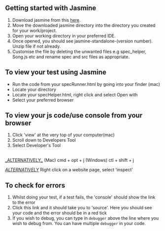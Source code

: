 ## Getting started with Jasmine

1. Download jasmine from this [here](https://github.com/jasmine/jasmine/releases/tag/v3.6.0).
2. Move the downloaded jasmine directory into the directory you created for your work/project.
3. Open your working directory in your preferred IDE.
4. Once opened, you should see jasmine-standalone-(version number). Unzip file if not already.
5. Customise the file by deleting the unwanted files e.g spec_helper, Song.js etc and rename spec and src files as appropriate.

## To view your test using Jasmine
- Run the code from your specRunner.html by going into your finder (mac)
- Locate your directory
- Locate your specHelper.html, right click and select Open with
- Select your preferred browser

## To view your js code/use console from your browser
1. Click 'view' at the very top of your computer(mac)
2. Scroll down to Developers Tool
3. Select Developer's Tool
<br>
 <u>_ALTERNATIVELY_</u>
(Mac) cmd + opt + j
(Windows) ctl + shift + j

 <u>_ALTERNATIVELY_</u>
 Right click on a website page, select 'inspect'

 ## To check for errors
 1. Whilst doing your test, if a test fails, the 'console' should show the link to the error
 2. Click this link and it should take you to 'source'. Here you should see your code and the error should be in a red tick
 3. If you wish to debug, you can type in `debugger` above the line where you wish to debug from. You can have multiple `debugger` in your code.